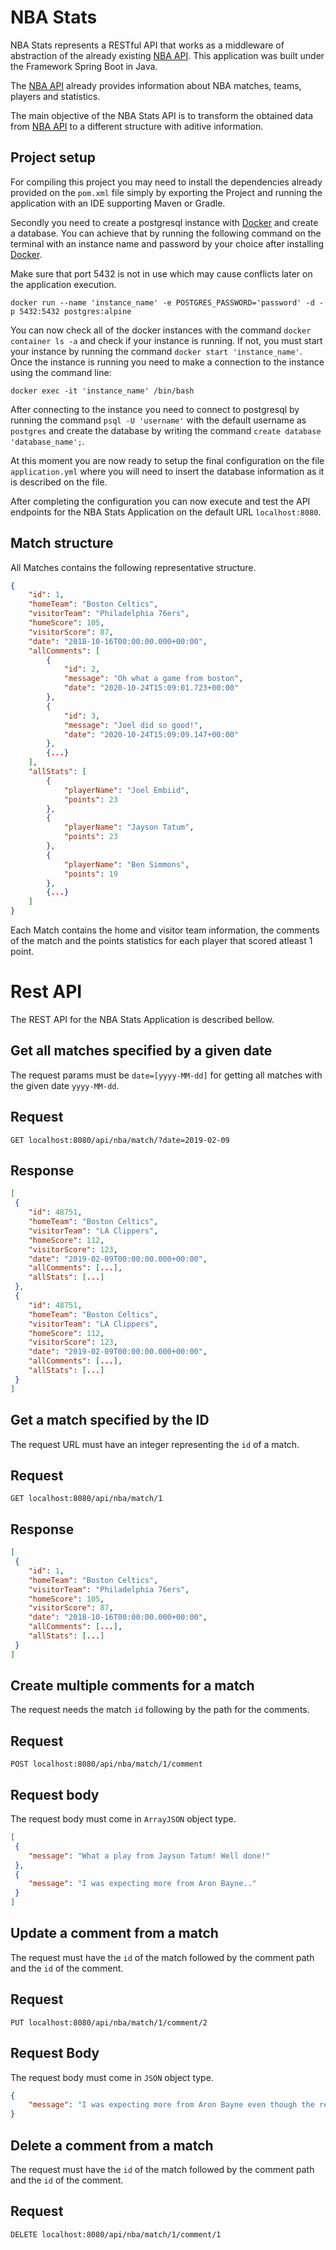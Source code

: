 # NBA Stats

NBA Stats represents a RESTful API that works as a middleware of abstraction of the already existing [NBA API](https://rapidapi.com/theapiguy/api/free-nba).
This application was built under the Framework Spring Boot in Java.

The [NBA API](https://rapidapi.com/theapiguy/api/free-nba) already provides information about NBA matches, teams, players and statistics.

The main objective of the NBA Stats API is to transform the obtained data from [NBA API](https://rapidapi.com/theapiguy/api/free-nba) to a different structure with aditive information.

## Project setup

For compiling this project you may need to install the dependencies already provided on the `pom.xml` file simply by exporting the Project and running the application with an IDE supporting Maven or Gradle. 

Secondly you need to create a postgresql instance with [Docker](https://docs.docker.com/get-docker/) and create a database.
You can achieve that by running the following command on the terminal with an instance name and password by your choice after installing [Docker](https://docs.docker.com/get-docker/).

Make sure that port 5432 is not in use which may cause conflicts later on the application execution.

`docker run --name 'instance_name' -e POSTGRES_PASSWORD='password' -d -p 5432:5432 postgres:alpine`



You can now check all of the docker instances with the command `docker container ls -a` and check if your instance is running.
If not, you must start your instance by running the command `docker start 'instance_name'`. Once the instance is running you need to make a connection to the instance using the command line:

`docker exec -it 'instance_name' /bin/bash`

After connecting to the instance you need to connect to postgresql by running the command `psql -U 'username'` with the default username as `postgres` and create the database by writing the command `create database 'database_name';`.

At this moment you are now ready to setup the final configuration on the file `application.yml` where you will need to insert the database information as it is described on the file.

After completing the configuration you can now execute and test the API endpoints for the NBA Stats Application on the default URL `localhost:8080`.

## Match structure

All Matches contains the following representative structure.

```json
{
    "id": 1,
    "homeTeam": "Boston Celtics",
    "visitorTeam": "Philadelphia 76ers",
    "homeScore": 105,
    "visitorScore": 87,
    "date": "2018-10-16T00:00:00.000+00:00",
    "allComments": [
        {
            "id": 2,
            "message": "Oh what a game from boston",
            "date": "2020-10-24T15:09:01.723+00:00"
        },
        {
            "id": 3,
            "message": "Joel did so good!",
            "date": "2020-10-24T15:09:09.147+00:00"
        }, 
        {...}
    ],
    "allStats": [
        {
            "playerName": "Joel Embiid",
            "points": 23
        },
        {
            "playerName": "Jayson Tatum",
            "points": 23
        },
        {
            "playerName": "Ben Simmons",
            "points": 19
        },
        {...}
    ]
}
```
Each Match contains the home and visitor team information, the comments of the match and the points statistics for each player that scored atleast 1 point.

# Rest API

The REST API for the NBA Stats Application is described bellow.

## Get all matches specified by a given date

The request params must be `date=[yyyy-MM-dd]` for getting all matches with the given date `yyyy-MM-dd`.

## Request

```http
GET localhost:8080/api/nba/match/?date=2019-02-09
```
## Response

```json
[
 {
    "id": 48751,
    "homeTeam": "Boston Celtics",
    "visitorTeam": "LA Clippers",
    "homeScore": 112,
    "visitorScore": 123,
    "date": "2019-02-09T00:00:00.000+00:00",
    "allComments": [...],
    "allStats": [...]
 },
 {
    "id": 48751,
    "homeTeam": "Boston Celtics",
    "visitorTeam": "LA Clippers",
    "homeScore": 112,
    "visitorScore": 123,
    "date": "2019-02-09T00:00:00.000+00:00",
    "allComments": [...],
    "allStats": [...]
 }
]
```

## Get a match specified by the ID

The request URL must have an integer representing the `id` of a match.

## Request

```http
GET localhost:8080/api/nba/match/1
```

## Response 

```json
[
 {
    "id": 1,
    "homeTeam": "Boston Celtics",
    "visitorTeam": "Philadelphia 76ers",
    "homeScore": 105,
    "visitorScore": 87,
    "date": "2018-10-16T00:00:00.000+00:00",
    "allComments": [...],
    "allStats": [...]
 }
]
```

## Create multiple comments for a match
The request needs the match `id` following by the path for the comments.
## Request

```http
POST localhost:8080/api/nba/match/1/comment
```

## Request body

The request body must come in `ArrayJSON` object type.

```json
[
 {
    "message": "What a play from Jayson Tatum! Well done!"
 },
 {
    "message": "I was expecting more from Aron Bayne.."
 }
]
```
## Update a comment from a match

The request must have the `id` of the match followed by the comment path and the `id` of the comment.

## Request

```http
PUT localhost:8080/api/nba/match/1/comment/2
```

## Request Body

The request body must come in `JSON` object type.

```json
{
    "message": "I was expecting more from Aron Bayne even though the rest of the team did pretty well."
}
```

## Delete a comment from a match

The request must have the `id` of the match followed by the comment path and the `id` of the comment.

## Request

```http
DELETE localhost:8080/api/nba/match/1/comment/1
```








